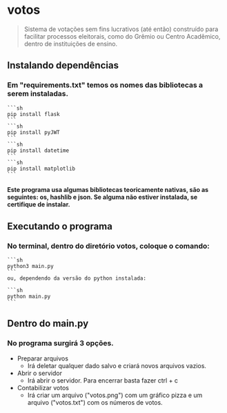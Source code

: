 # votos
> Sistema de votações sem fins lucrativos (até então)  construído para facilitar processos eleitorais, como do Grêmio ou Centro Acadêmico, dentro de instituições de ensino.

## Instalando dependências
### Em "requirements.txt" temos os nomes das bibliotecas a serem instaladas.

    ```sh
    pip install flask
    ```
    ```sh
    pip install pyJWT
    ```
    ```sh
    pip install datetime
    ```
    ```sh
    pip install matplotlib
    ```
#### Este programa usa algumas bibliotecas teoricamente nativas, são as seguintes: os, hashlib e json. Se alguma não estiver instalada, se certifique de instalar.
## Executando o programa

### No terminal, dentro do diretório votos, coloque o comando:
    ```sh
    python3 main.py
    ```
    ou, dependendo da versão do python instalada:

    ```sh
    python main.py 
    ``` 

## Dentro do main.py 
### No programa surgirá 3 opções.
- Preparar arquivos
  - Irá deletar qualquer dado salvo e criará novos arquivos vazios.
- Abrir o servidor
  - Irá abrir o servidor. Para encerrar basta fazer ctrl + c
- Contabilizar votos
  - Irá criar um arquivo ("votos.png") com um gráfico pizza e um arquivo ("votos.txt") com os números de votos.
